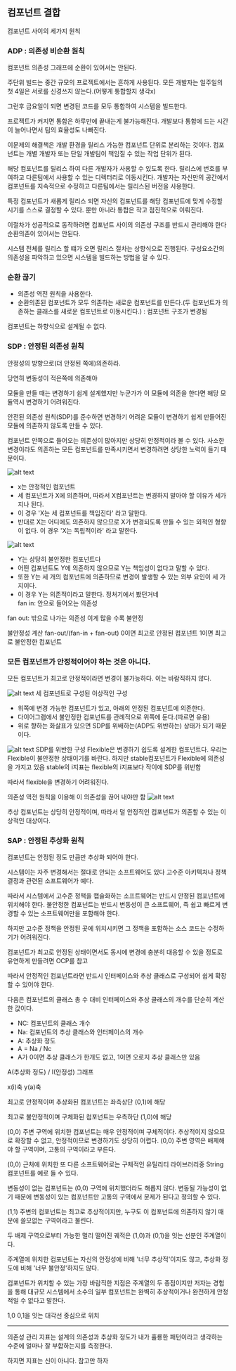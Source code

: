 ## 컴포넌트 결합

컴포넌트 사이의 세가지 원칙

### ADP : 의존성 비순환 원칙

컴포넌트 의존성 그래프에 순환이 있어서는 안된다.

주단위 빌드는 중간 규모의 프로젝트에서는 흔하게 사용된다. 모든 개발자는 일주일의 첫 4일은 서로를 신경쓰지 않는다.(어떻게 통합할지 생각x)

그런후 금요일이 되면 변경된 코드를 모두 통합하여 시스템을 빌드한다.

프로젝트가 커지면 통합은 하루만에 끝내는게 불가능해진다. 개발보다 통합에 드는 시간이 늘어나면서 팀의 효율성도 나빠진다.

이문제의 해결책은 개발 환경을 릴리스 가능한 컴포넌트 단위로 분리하는 것이다. 컴포넌트는 개별 개발자 또는 단일 개발팀이 책임질 수 있는 작업 단위가 된다.

해당 컴포넌트를 릴리스 하여 다른 개발자가 사용할 수 있도록 한다. 릴리스에 번호를 부여하고 다른팀에서 사용할 수 있는 디렉터리로 이동시킨다. 개발자는 자신만의 공간에서 컴포넌트를 지속적으로 수정하고 다른팀에서는 릴리스된 버전을 사용한다.

특정 컴포넌트가 새롭게 릴리스 되면 자신의 컴포넌트를 해당 컴포넌트에 맞게 수정할 시기를 스스로 결정할 수 있다. 뿐만 아니라 통합은 작고 점진적으로 이뤄진다.

이절차가 성공적으로 동작하려면 컴포넌트 사이의 의존성 구조를 반드시 관리해야 한다 순환의존이 있어서는 안된다.

시스템 전체를 릴리스 할 떄가 오면 릴리스 절차는 상향식으로 진행된다.
구성요소간의 의존성을 파악하고 있으면 시스템을 빌드하는 방법을 알 수 있다.

### 순환 끊기

-   의존성 역전 원칙을 사용한다.
-   순환의존된 컴포넌트가 모두 의존하는 새로운 컴포넌트를 만든다.(두 컴포넌트가 의존하는 클래스를 새로운 컴포넌트로 이동시킨다.) : 컴포넌트 구조가 변경됨

컴포넌트는 하향식으로 설계될 수 없다.

### SDP : 안정된 의존성 원칙

안정성의 방향으로(더 안정된 쪽에)의존하라.

당연히 변동성이 적은쪽에 의존해야

모듈을 만들 때는 변경하기 쉽게 설계했지만 누군가가 이 모듈에 의존을 한다면 해당 모듈역시 변경하기 어려워진다.

안전된 의존성 원칙(SDP)를 준수하면 변경하기 어려운 모듈이 변경하기 쉽게 만들어진 모듈에 의존하지 않도록 만들 수 있다.

컴포넌트 안쪽으로 들어오는 의존성이 많아지만 상당히 안정적이라 볼 수 있다. 사소한 변경이라도 의존하는 모든 컴포넌트를 만족시키면서 변경하려면 상당한 노력이 들기 때문이다.

![alt text](image/image-10.png)

-   x는 안정적인 컴포넌트
-   세 컴포넌트가 X에 의존하며, 따라서 X컴포넌트는 변경하지 말아야 할 이유가 세가지나 된다.
-   이 경우 'X는 세 컴포넌트를 책임진다' 라고 말한다.
-   반대로 X는 어디에도 의존하지 않으므로 X가 변경되도록 만들 수 있는 외적인 형향이 없다. 이 경우 'X는 독립적이라' 라고 말한다.

![alt text](image/image-11.png)

-   Y는 상당히 불안정한 컴포넌트다
-   어떤 컴포넌트도 Y에 의존하지 않으므로 Y는 책임성이 없다고 말할 수 있다.
-   또한 Y는 세 개의 컴포넌트에 의존하므로 변경이 발생할 수 있는 외부 요인이 세 가지이다.
-   이 경우 Y는 의존적이라고 말한다.
    정처기에서 봤던거네<br>
    fan in: 안으로 들어오는 의존성

fan out: 밖으로 나가는 의존성 이게 많을 수록 불안정

불안정성 계산 fan-out/(fan-in + fan-out) 0이면 최고로 안정된 컴포넌트 1이면 최고로 불안정한 컴포넌트

### 모든 컴포넌트가 안정적이어야 하는 것은 아니다.

모든 컴포넌트가 최고로 안정적이라면 변경이 불가능하다. 이는 바람직하지 않다.

![alt text](image/image-12.png)
세 컴포넌트로 구성된 이상적인 구성

-   위쪽에 변경 가능한 컴포넌트가 있고, 아래의 안정된 컴포넌트에 의존한다.
-   다이어그램에서 불안정한 컴포넌트를 관례적으로 위쪽에 둔다.(따르면 유용)
-   위로 향하는 화살표가 있으면 SDP를 위배하는(ADP도 위반하는) 상태가 되기 때문이다.

![alt text](image/image-13.png)
SDP를 위반한 구성
Flexible은 변경하기 쉽도록 설계한 컴포넌트다. 우리는 Flexible이 불안정한 상태이기를 바란다. 하지만 stable컴포넌트가 Flexible에 의존성을 가지고 있음
stable의 i지표는 flexible의 i지표보다 작이에 SDP를 위반함

따라서 flexible을 변경하기 어려워진다.

의존성 역전 원칙을 이용해 이 의존성을 끊어 내야만 함
![alt text](image/image-14.png)

추상 컴포넌트는 상당히 안정적이며, 따라서 덜 안정적인 컴포넌트가 의존할 수 있는 이상적인 대상이다.

### SAP : 안정된 추상화 원칙

컴포넌트는 안정된 정도 만큼만 추상화 되어야 한다.

시스템이는 자주 변경해서는 절대로 안되는 소프트웨어도 있다 고수준 아키텍처나 정책 결정과 관련된 소프트웨어가 예다.

따라서 시스템에서 고수준 정책을 캡슐화하는 소프트웨어는 반드시 안정된 컴포넌트에 위치해야 한다. 불안정한 컴포넌트는 반드시 변동성이 큰 소프트웨어, 즉 쉽고 빠르게 변경할 수 있는 소프트웨어만을 포함해야 한다.

하지만 고수준 정책을 안정된 곳에 위치시키면 그 정책을 포함하는 소스 코드는 수정하기가 어려워진다.

컴포넌트가 최고로 안정된 상태이면서도 동시에 변경에 충분히 대응할 수 있을 정도로 유연하게 만들려면 OCP를 참고

따라서 안정적인 컴포넌트라면 반드시 인터페이스와 추상 클래스로 구성되어 쉽게 확장할 수 있어야 한다.

다음은 컴포넌트의 클래스 총 수 대비 인터페이스와 추상 클래스의 개수를 단순히 계산한 값이다.

-   NC: 컴포넌트의 클래스 개수
-   Na: 컴포넌트의 추상 클래스와 인터페이스의 개수
-   A: 추상화 정도
-   A = Na / Nc
-   A가 0이면 추상 클래스가 한개도 없고, 1이면 오로지 추상 클래스만 있음

A(추상화 정도) / I(안정성) 그래프

x(i)축 y(a)축

최고로 안정적이며 추상화된 컴포넌트는 좌측상단 (0,1)에 해당

최고로 불안정적이며 구체화된 컴포넌트는 우측하단 (1,0)에 해당

(0,0) 주변 구역에 위치한 컴포넌트는 매우 안정적이며 구체적이다. 추상적이지 않으므로 확장할 수 없고, 안정적이므로 변경하기도 상당히 어렵다. (0,0) 주변 영역은 배제해야 할 구역이며, 고통의 구역이라고 부른다.

(0,0) 근처에 위치한 또 다른 소프트웨어로는 구체적인 유틸리티 라이브러리중 String컴포넌트를 예로 들 수 있다.

변동성이 없는 컴포넌트는 (0,0) 구역에 위치했더라도 해롭지 않다. 변동될 가능성이 없기 때문에 변동성이 있는 컴포넌트만 고통의 구역에서 문제가 된다고 정의할 수 있다.

(1,1) 주변의 컴포넌트는 최고로 추상적이지만, 누구도 이 컴포넌트에 의존하지 않기 때문에 쓸모없는 구역이라고 불린다.

두 배제 구역으로부터 가능한 멀리 떨어진 궤적은 (1,0)과 (0,1)을 잇는 선분인 주계열이다.

주계열에 위치한 컴포넌트는 자신의 안정성에 비해 '너무 추상적'이지도 않고, 추상화 정도에 비해 '너무 불안정'하지도 않다.

컴포넌트가 위치할 수 있는 가장 바람직한 지점은 주계열의 두 종점이지만 저자는 경험을 통해 대규모 시스템에서 소수의 일부 컴포넌트는 완벽히 추상적이거나 완전하게 안정적일 수 없다고 말한다.

1,0 0,1을 잇는 대각선 중심으로 위치

---

의존성 관리 지표는 설계의 의존성과 추상화 정도가 내가 휼룡한 패턴이라고 생각하는 수준에 얼마나 잘 부합하는지를 측정한다.

하지면 지표는 신이 아니다. 참고만 하자
